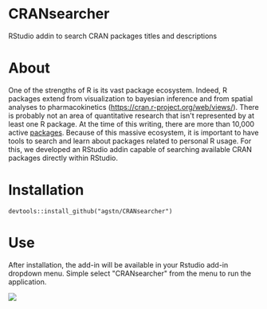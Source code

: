 # CRANsearcher
RStudio addin to search CRAN packages titles and descriptions

# About 
One of the strengths of R is its vast package ecosystem. Indeed, R packages extend from visualization to bayesian inference and from spatial analyses to pharmacokinetics (https://cran.r-project.org/web/views/). There is probably not an area of quantitative research that isn't represented by at least one R package. At the time of this writing, there are more than 10,000 active [packages](https://cran.r-project.org/web/packages/available_packages_by_name.html). Because of this massive ecosystem, it is important to have tools to search and learn about packages related to personal R usage. For this, we developed an RStudio addin capable of searching available CRAN packages directly within RStudio.

# Installation
```devtools::install_github("agstn/CRANsearcher")```

# Use
After installation, the add-in will be available in your Rstudio add-in dropdown menu.  Simple select "CRANsearcher" from the menu to run the application.  

![](/inst/image/addin_img.png?raw=true )
